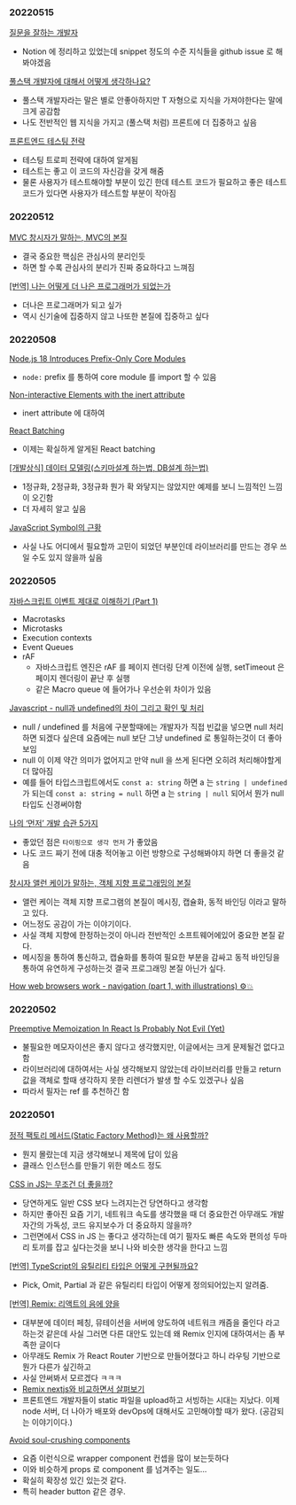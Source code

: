 ### 20220515

[질문을 잘하는 개발자](https://jbee.io/essay/good_questionor/)

- Notion 에 정리하고 있었는데 snippet 정도의 수준 지식들을 github issue 로 해봐야겠음

[풀스택 개발자에 대해서 어떻게 생각하나요?](https://yozm.wishket.com/magazine/detail/1265/)

- 풀스택 개발자라는 말은 별로 안좋아하지만 T 자형으로 지식을 가져야한다는 말에 크게 공감함
- 나도 전반적인 웹 지식을 가지고 (풀스택 처럼) 프론트에 더 집중하고 싶음

[프론트엔드 테스팅 전략](https://doong-jo.github.io/posts/front-end_testing_strategy/)

- 테스팅 트로피 전략에 대하여 알게됨
- 테스트는 좋고 이 코드의 자신감을 갖게 해줌
- 물론 사용자가 테스트해야할 부분이 있긴 한데 테스트 코드가 필요하고 좋은 테스트 코드가 있다면 사용자가 테스트할 부분이 작아짐

### 20220512

[MVC 창시자가 말하는, MVC의 본질](https://velog.io/@eddy_song/mvc)

- 결국 중요한 핵심은 관심사의 분리인듯
- 하면 할 수록 관심사의 분리가 진짜 중요하다고 느껴짐

[[번역] 나는 어떻게 더 나은 프로그래머가 되었는가](https://medium.com/@rinae/%EB%B2%88%EC%97%AD-%EB%82%98%EB%8A%94-%EC%96%B4%EB%96%BB%EA%B2%8C-%EB%8D%94-%EB%82%98%EC%9D%80-%ED%94%84%EB%A1%9C%EA%B7%B8%EB%9E%98%EB%A8%B8%EA%B0%80-%EB%90%98%EC%97%88%EB%8A%94%EA%B0%80-b84c45d8bf98)

- 더나은 프로그래머가 되고 싶가
- 역시 신기술에 집중하지 않고 나또한 본질에 집중하고 싶다

### 20220508

[Node.js 18 Introduces Prefix-Only Core Modules](https://fusebit.io/blog/node-18-prefix-only-modules/)

- `node:` prefix 를 통하여 core module 를 import 할 수 있음

[Non-interactive Elements with the inert attribute](https://webkit.org/blog/12578/non-interactive-elements-with-the-inert-attribute/)

- inert attribute 에 대하여

[React Batching](https://www.robinwieruch.de/react-batching/)

- 이제는 확실하게 알게된 React batching

[[개발상식] 데이터 모델링(스키마설계 하는법, DB설계 하는법)](https://frozenpond.tistory.com/151)

- 1정규화, 2정규화, 3정규화 뭔가 확 와닿지는 않았지만 예제를 보니 느낌적인 느낌이 오긴함
- 더 자세히 알고 싶음

[JavaScript Symbol의 근황](https://meetup.toast.com/posts/312)

- 사실 나도 어디에서 필요할까 고민이 되었던 부분인데 라이브러리를 만드는 경우 쓰일 수도 있지 않을까 싶음

### 20220505

[자바스크립트 이벤트 제대로 이해하기 (Part 1)](https://medium.com/%EC%98%A4%EB%8A%98%EC%9D%98-%ED%94%84%EB%A1%9C%EA%B7%B8%EB%9E%98%EB%B0%8D/%EC%9E%90%EB%B0%94%EC%8A%A4%ED%81%AC%EB%A6%BD%ED%8A%B8-%EC%9D%B4%EB%B2%A4%ED%8A%B8-%EC%A0%9C%EB%8C%80%EB%A1%9C-%EC%9D%B4%ED%95%B4%ED%95%98%EA%B8%B0-part-1-2a7d4b9eb468)

- Macrotasks
- Microtasks
- Execution contexts
- Event Queues
- rAF
  - 자바스크립트 엔진은 rAF 를 페이지 렌더링 단계 이전에 실행, setTimeout 은 페이지 렌더링이 끝난 후 실행
  - 같은 Macro queue 에 들어가나 우선순위 차이가 있음

[Javascript - null과 undefined의 차이 그리고 확인 및 처리](https://7942yongdae.tistory.com/45)

- null / undefined 를 처음에 구분할때에는 개발자가 직접 빈값을 넣으면 null 처리 하면 되겠다 싶은데 요즘에는 null 보단 그냥 undefined 로 통일하는것이 더 좋아보임
- null 이 이제 약간 의미가 없어지고 만약 null 을 쓰게 된다면 오히려 처리해야할게 더 많아짐
- 예를 들어 타입스크립트에서도 `const a: string` 하면 a 는 `string | undefined` 가 되는데 `const a: string = null` 하면 a 는 `string | null` 되어서 뭔가 null 타입도 신경써야함

[나의 ‘먼저’ 개발 습관 5가지](https://velog.io/@joosing/%EB%82%98%EC%9D%98-%EB%A8%BC%EC%A0%80-%EA%B0%9C%EB%B0%9C-%EC%8A%B5%EA%B4%80-5%EA%B0%80%EC%A7%80)

- 좋았던 점은 `타이핑으로 생각 먼저` 가 좋았음
- 나도 코드 짜기 전에 대충 적어놓고 이런 방향으로 구성해봐야지 하면 더 좋을것 같음

[창시자 앨런 케이가 말하는, 객체 지향 프로그래밍의 본질](https://velog.io/@eddy_song/alan-kay-OOP#%EC%9A%94%EC%95%BD-%EC%A0%95%EB%A6%AC)

- 앨런 케이는 객체 지향 프로그램의 본질이 메시징, 캡슐화, 동적 바인딩 이라고 말하고 있다.
- 어느정도 공감이 가는 이야기이다.
- 사실 객체 지향에 한정하는것이 아니라 전반적인 소프트웨어에있어 중요한 본질 같다.
- 메시징을 통하여 통신하고, 캡슐화를 통하여 필요한 부분을 감싸고 동적 바인딩을 통하여 유연하게 구성하는것 결국 프로그래밍 본질 아닌가 싶다.

[How web browsers work - navigation (part 1, with illustrations) ⚙️💥](https://dev.to/arikaturika/how-web-browsers-work-part-1-with-illustrations-1nid)

### 20220502

[Preemptive Memoization In React Is Probably Not Evil (Yet)](https://www.zhenghao.io/posts/memo-or-not)

- 불필요한 메모자이션은 좋지 않다고 생각했지만, 이글에서는 크게 문제될건 없다고 함
- 라이브러리에 대하여서는 사실 생각해보지 않았는데 라이브러리를 만들고 return 값을 객체로 할때 생각하지 못한 리렌더가 발생 할 수도 있겠구나 싶음
- 따라서 필자는 ref 를 추천하긴 함

### 20220501

[정적 팩토리 메서드(Static Factory Method)는 왜 사용할까?](https://tecoble.techcourse.co.kr/post/2020-05-26-static-factory-method/)

- 뭔지 몰랐는데 지금 생각해보니 제목에 답이 있음
- 클래스 인스턴스를 만들기 위한 메소드 정도

[CSS in JS는 무조건 더 좋을까?](https://jthcast.dev/posts/is-css-in-js-the-best/)

- 당연하게도 일반 CSS 보다 느려지는건 당연하다고 생각함
- 하지만 좋아진 요즘 기기, 네트워크 속도를 생각했을 때 더 중요한건 아무래도 개발자간의 가독성, 코드 유지보수가 더 중요하지 않을까?
- 그런면에서 CSS in JS 는 좋다고 생각하는데 여기 필자도 빠른 속도와 편의성 두마리 토끼를 잡고 싶다는것을 보니 나와 비슷한 생각을 한다고 느낌

[[번역] TypeScript의 유틸리티 타입은 어떻게 구현될까요?](https://medium.com/@yujso66/%EB%B2%88%EC%97%AD-typescript%EC%9D%98-%EC%9C%A0%ED%8B%B8%EB%A6%AC%ED%8B%B0-%ED%83%80%EC%9E%85%EC%9D%80-%EC%96%B4%EB%96%BB%EA%B2%8C-%EA%B5%AC%ED%98%84%EB%90%A0%EA%B9%8C%EC%9A%94-e80fbb33bf240)

- Pick, Omit, Partial 과 같은 유틸리티 타입이 어떻게 정의되어있는지 알려줌.

[[번역] Remix: 리액트의 음에 양을](https://velog.io/@dev_boku/%EB%B2%88%EC%97%AD-Remix-%EB%A6%AC%EC%95%A1%ED%8A%B8%EC%9D%98-%EC%9D%8C%EC%97%90-%EC%96%91%EC%9D%84)

- 대부분에 데이터 페칭, 뮤테이션을 서버에 양도하여 네트워크 캐즘을 줄인다 라고 하는것 같은데 사실 그러면 다른 대안도 있는데 왜 Remix 인지에 대하여서는 좀 부족한 글이다
- 아무래도 Remix 가 React Router 기반으로 만들어졌다고 하니 라우팅 기반으로 뭔가 다른가 싶긴하고
- 사실 안써봐서 모르겠다 ㅋㅋㅋ
- [Remix nextjs와 비교하면서 살펴보기](https://yceffort.kr/2022/02/new-react-framework-remix)
- 프론트엔드 개발자들이 static 파일을 upload하고 서빙하는 시대는 지났다. 이제 node 서버, 더 나아가 배포와 devOps에 대해서도 고민해야할 때가 왔다. (공감되는 이야기이다.)

[Avoid soul-crushing components](https://epicreact.dev/soul-crushing-components/)

- 요즘 이런식으로 wrapper component 컨셉을 많이 보는듯하다
- 이와 비슷하게 props 로 component 를 넘겨주는 일도...
- 확실히 확장성 있긴 있는것 같다.
- 특히 header button 같은 경우.
